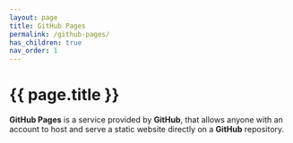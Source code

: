 ```yaml
---
layout: page
title: GitHub Pages
permalink: /github-pages/
has_children: true
nav_order: 1
---
```


# {{ page.title }}

**GitHub Pages** is a service provided by **GitHub**, that allows anyone with an account to host and serve a static website directly on a **GitHub** repository.